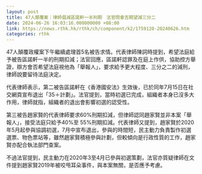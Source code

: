 ```yaml
---
layout: post
title: 47人顛覆案｜律師倡減區諾軒一半刑期　法官問會否期望減三分二
date: 2024-06-26 16:03:16.000000000 +08:00
link: https://news.rthk.hk/rthk/ch/component/k2/1759120-20240626.htm
categories: rthk
---
```


47人顛覆政權案下午繼續處理首5名被告求情。代表律師陳詞時提到，希望法庭給予被告區諾軒一半的刑期扣減；法官回應，區諾軒認罪及在庭上作供，協助控方舉證，辯方會否希望法庭視他為「舉報人」，要求給予更大程度、三分之二的減刑，律師說要留待法庭決定。

代表律師表示，第二被告區諾軒在《香港國安法》生效後，已於同年7月15日在社交網頁宣布退出「35＋計劃」。法官提到，當時初選已完成，組織者本身已沒多大作用，律師就指，組織者的退出會影響初選的認受性。

第三被告趙家賢的代表律師要求60%刑期扣減，但律師認同趙家賢並非本案「舉報人」，接受法庭只給予40%至 55%刑期扣減。代表律師又提到，趙家賢於2020年5月起參與協調初選，7月中宣布退出，參與的時間短，民主動力負責製作初選選票、物色票站等，雖然趙家賢積極參與計劃，但較傾向是行政性質的工作，趙家賢亦配合執法部門查案。

不過法官提到，民主動力在2020年3至4月已參與初選策劃，法官亦質疑律師在文件提到趙家賢2019年被咬甩耳朵事件，與本案無關，是否應予考慮。
